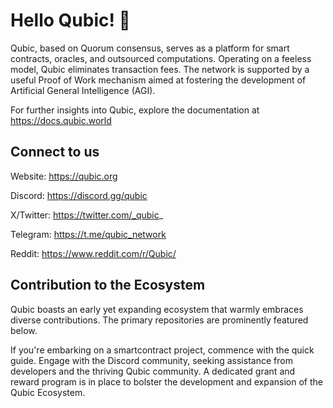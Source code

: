 # Hello Qubic!  👋
Qubic, based on Quorum consensus, serves as a platform for smart contracts, oracles, and outsourced computations. Operating on a feeless model, Qubic eliminates transaction fees. The network is supported by a useful Proof of Work mechanism aimed at fostering the development of Artificial General Intelligence (AGI).

For further insights into Qubic, explore the documentation at https://docs.qubic.world
## Connect to us

Website: https://qubic.org

Discord: https://discord.gg/qubic

X/Twitter: https://twitter.com/_qubic_

Telegram: https://t.me/qubic_network

Reddit: https://www.reddit.com/r/Qubic/

## Contribution to the Ecosystem
Qubic boasts an early yet expanding ecosystem that warmly embraces diverse contributions. The primary repositories are prominently featured below.

If you're embarking on a smartcontract project, commence with the quick guide.
Engage with the Discord community, seeking assistance from developers and the thriving Qubic community.
A dedicated grant and reward program is in place to bolster the development and expansion of the Qubic Ecosystem.
